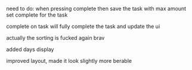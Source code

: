 need to do:
    when pressing complete then save the task with max amount
        set complete for the task
    

complete on task will fully complete the task and update the ui


actually the sorting is fucked again brav

added days display

improved layout, made it look slightly more berable